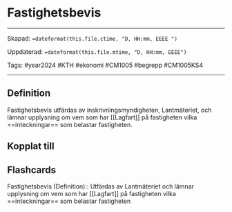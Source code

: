 # Fastighetsbevis

---

Skapad: `=dateformat(this.file.ctime, "D, HH:mm, EEEE ")`

Uppdaterad: `=dateformat(this.file.mtime, "D, HH:mm, EEEE")`

Tags: #year2024 #KTH #ekonomi #CM1005 #begrepp #CM1005KS4

---

## Definition

Fastighetsbevis utfärdas av inskrivningsmyndigheten, Lantmäteriet, och lämnar upplysning om vem som har [[Lagfart]] på fastigheten vilka ==inteckningar== som belastar fastigheten.

## Kopplat till

## Flashcards

Fastighetsbevis (Definition):: Utfärdas av Lantmäteriet och lämnar upplysning om vem som har [[Lagfart]] på fastigheten vilka ==inteckningar== som belastar fastigheten
<!--SR:!2024-03-04,4,270!2024-03-04,4,270-->
